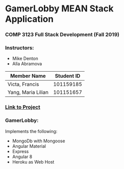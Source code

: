 # GamerLobby MEAN Stack Application
### COMP 3123 Full Stack Development (Fall 2019)
### Instructors: 
- Mike Denton
- Alla Abramova

| Member Name |Student ID|
|----------|:-------------:|
| Victa, Francis |101159185|
| Yang, Maria Lilian |101151657|

### [Link to Project](https://quiet-meadow-85627.herokuapp.com/)

### GamerLobby:
Implements the following:
- MongoDb with Mongoose
- Angular Material
- Express
- Angular 8
- Heroku as Web Host
